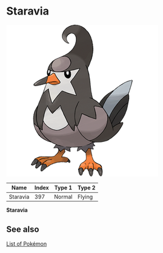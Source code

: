 # Staravia


![Staravia](images/397.png)

| **Name** | **Index** | **Type 1** | **Type 2** |
|----|----|----|----|
| Staravia | 397 | Normal | Flying  |

**Staravia** 

## See also

[List of Pokémon](../pokemon.md)
